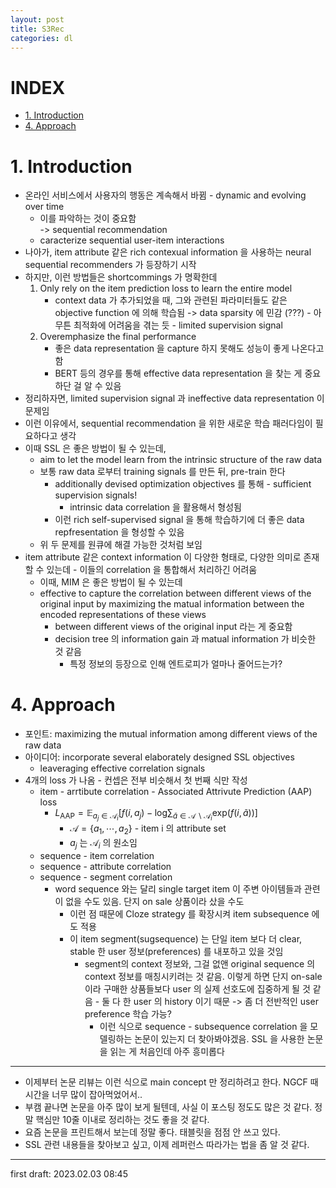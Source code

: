 ```yaml
---
layout: post
title: S3Rec
categories: dl
---
```


# INDEX
- [1. Introduction](#1-introduction)
- [4. Approach](#4-approach)

# 1. Introduction
- 온라인 서비스에서 사용자의 행동은 계속해서 바뀜 - dynamic and evolving over time
  - 이를 파악하는 것이 중요함  
  -> sequential recommendation
  - caracterize sequential user-item interactions
- 나아가, item attribute 같은 rich contexual information 을 사용하는 neural sequential recommenders 가 등장하기 시작
- 하지만, 이런 방법들은 shortcommings 가 명확한데
  1. Only rely on the item prediction loss to learn the entire model
      - context data 가 추가되었을 때, 그와 관련된 파라미터들도 같은 objective function 에 의해 학습됨 -> data sparsity 에 민감 (???) - 아무튼 최적화에 어려움을 겪는 듯 - limited supervision signal
  2. Overemphasize the final performance
      - 좋은 data representation 을 capture 하지 못해도 성능이 좋게 나온다고 함
      - BERT 등의 경우를 통해 effective data representation 을 찾는 게 중요하단 걸 알 수 있음
- 정리하자면, limited supervision signal 과 ineffective data representation 이 문제임
- 이런 이유에서, sequential recommendation 을 위한 새로운 학습 패러다임이 필요하다고 생각
- 이때 SSL 은 좋은 방법이 될 수 있는데,
  - aim to let the model learn from the intrinsic structure of the raw data
  - 보통 raw data 로부터 training signals 를 만든 뒤, pre-train 한다
    - additionally devised optimization objectives 를 통해 - sufficient supervision signals!
      - intrinsic data correlation 을 활용해서 형성됨
    - 이런 rich self-supervised signal 을 통해 학습하기에 더 좋은 data repfresentation 을 형성할 수 있음
  - 위 두 문제를 원큐에 해결 가능한 것처럼 보임
- item attribute 같은 context information 이 다양한 형태로, 다양한 의미로 존재할 수 있는데 - 이들의 correlation 을 통합해서 처리하긴 어려움
  - 이때, MIM 은 좋은 방법이 될 수 있는데
  - effective to capture the correlation between different views of the original input by maximizing the matual information between the encoded representations of these views
    - between different views of the original input 라는 게 중요함
    - decision tree 의 information gain 과 matual information 가 비슷한 것 같음
      - 특정 정보의 등장으로 인해 엔트로피가 얼마나 줄어드는가?

# 4. Approach
- 포인트: maximizing the mutual information among different views of the raw data
- 아이디어: incorporate several elaborately designed SSL objectives
  - leaveraging effective correlation signals
- 4개의 loss 가 나옴 - 컨셉은 전부 비슷해서 첫 번째 식만 작성
  - item - arrtibute correlation - Associated Attrivute Prediction (AAP) loss
    - $L_\text{AAP} = \mathbb E_{a_j \in \mathscr A_i} [f(i, a_j) - \text{log}{\sum_{\tilde a \in {\mathscr A \backslash \mathscr A_i}} \text{exp}(f(i, \tilde a))}]$
      - $\mathscr A = \{a_1, \cdots, a_2\}$ - item i 의 attribute set
      - $a_j$ 는 $\mathscr A_i$ 의 원소임
  - sequence - item correlation
  - sequence - attribute correlation
  - sequence - segment correlation
    - word sequence 와는 달리 single target item 이 주변 아이템들과 관련이 없을 수도 있음. 단지 on sale 상품이라 샀을 수도
      - 이런 점 때문에 Cloze strategy 를 확장시켜 item subsequence 에도 적용
      - 이 item segment(sugsequence) 는 단일 item 보다 더 clear, stable 한 user 정보(preferences) 를 내포하고 있을 것임
        - segment의 context 정보와, 그걸 없앤 original sequence 의 context 정보를 매칭시키려는 것 같음. 이렇게 하면 단지 on-sale 이라 구매한 상품들보다 user 의 실제 선호도에 집중하게 될 것 같음 - 둘 다 한 user 의 history 이기 때문 -> 좀 더 전반적인 user preference 학습 가능?
          - 이런 식으로 sequence - subsequence correlation 을 모델링하는 논문이 있는지 더 찾아봐야겠음. SSL 을 사용한 논문을 읽는 게 처음인데 아주 흥미롭다

---

- 이제부터 논문 리뷰는 이런 식으로 main concept 만 정리하려고 한다. NGCF 때 시간을 너무 많이 잡아먹었어서..
- 부캠 끝나면 논문을 아주 많이 보게 될텐데, 사실 이 포스팅 정도도 많은 것 같다. 정말 핵심만 10줄 이내로 정리하는 것도 좋을 것 같다.
- 요즘 논문을 프린트해서 보는데 정말 좋다. 태블릿을 점점 안 쓰고 있다.
- SSL 관련 내용들을 찾아보고 싶고, 이제 레퍼런스 따라가는 법을 좀 알 것 같다.

---

first draft: 2023.02.03 08:45